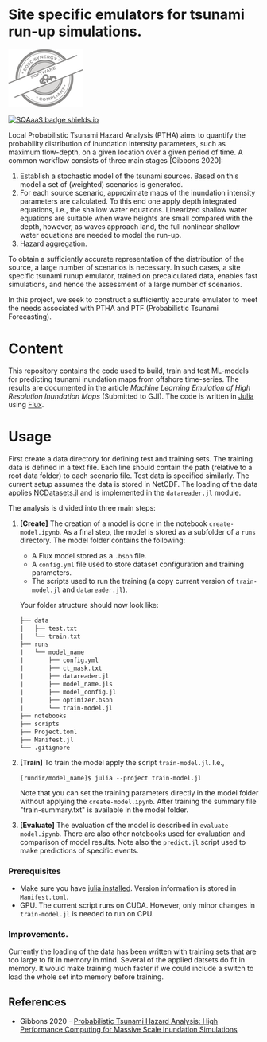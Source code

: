 # Site specific emulators for tsunami run-up simulations.

[![SQAaaS badge](https://github.com/EOSC-synergy/SQAaaS/raw/master/badges/badges_150x116/badge_software_silver.png)](https://api.eu.badgr.io/public/assertions/0TVav2TXQPCz_R7ijbeaVg "SQAaaS silver badge achieved")

[![SQAaaS badge shields.io](https://img.shields.io/badge/sqaaas%20software-silver-lightgrey)](https://api.eu.badgr.io/public/assertions/0TVav2TXQPCz_R7ijbeaVg "SQAaaS silver badge achieved")

Local Probabilistic Tsunami Hazard Analysis (PTHA) aims to quantify the probability distribution of inundation intensity parameters, such as maximum flow-depth, on a given location over a given period of time. A common workflow consists of three main stages [Gibbons 2020]: 

1. Establish a stochastic model of the tsunami sources. Based on this model a set of (weighted) scenarios is generated.
2. For each source scenario, approximate maps of the inundation intensity parameters are calculated. 
To this end one apply depth integrated equations, i.e., the shallow water equations. Linearized shallow water equations are suitable when wave heights are small compared with the depth, however, as waves approach land, the full nonlinear shallow water equations are needed to model the run-up. 
3. Hazard aggregation.

To obtain a sufficiently accurate representation of the distribution of the source, a large number of scenarios is necessary. In such cases, a site specific tsunami runup emulator, trained on precalculated data, enables fast simulations, and hence the assessment of a large number of scenarios.

In this project, we seek to construct a sufficiently accurate emulator to meet the needs associated with PTHA and PTF (Probabilistic Tsunami Forecasting).


# Content

This repository contains the code used to build, train and test ML-models for predicting tsunami inundation maps from offshore time-series. The results are documented in the article *Machine Learning Emulation of High Resolution Inundation Maps* (Submitted to GJI).
The code is written in [Julia](https://julialang.org/) using [Flux](https://fluxml.ai/Flux.jl/stable/).

# Usage
First create a data directory for defining test and training sets. The training data is defined in a text file. Each line should contain the path (relative to a root data folder) to each scenario file.
Test data is specified similarly. The current setup assumes the data is stored in NetCDF. The loading of the data applies [NCDatasets.jl](https://alexander-barth.github.io/NCDatasets.jl) and is implemented in the `datareader.jl` module.

The analysis is divided into three main steps: 
1. **[Create]** The creation of a model is done in the notebook `create-model.ipynb`. As a final step, the model is stored as a subfolder of a `runs` directory. The model folder contains the following:
    - A Flux model stored as a `.bson` file.
    - A `config.yml` file used to store dataset configuration and training parameters.
    - The scripts used to run the training (a copy current version of `train-model.jl` and `datareader.jl`).
    
    Your folder structure should now look like:
    ```
    ├── data
    |   ├── test.txt
    |   └── train.txt
    ├── runs
    |   └── model_name
    |       ├── config.yml
    |       ├── ct_mask.txt
    |       ├── datareader.jl
    |       ├── model_name.jls
    |       ├── model_config.jl
    |       ├── optimizer.bson
    |       └── train-model.jl
    ├── notebooks
    ├── scripts
    ├── Project.toml
    ├── Manifest.jl
    └── .gitignore
    ```

2. **[Train]** To train the model apply the script ``train-model.jl``. I.e.,
    ```terminal
    [rundir/model_name]$ julia --project train-model.jl 
    ```
    Note that you can set the training parameters directly in the model folder without applying the `create-model.ipynb`. After training the summary file "train-summary.txt" is available in the model folder. 

3. **[Evaluate]** The evaluation of the model is described in `evaluate-model.ipynb`. There are also other notebooks used for evaluation and comparison of model results. Note also the `predict.jl` script used to make predictions of specific events.

### Prerequisites
- Make sure you have [julia installed](https://julialang.org/downloads/platform/). Version information is stored in `Manifest.toml`. 
- GPU. The current script runs on CUDA. However, only minor changes in `train-model.jl` is needed to run on CPU.

### Improvements.
Currently the loading of the data has been written with training sets that are too large to fit in memory in mind. Several of the applied datsets do fit in memory. It would make training much faster if we could include a switch to load the whole set into memory before training.

## References

- Gibbons 2020 - [Probabilistic Tsunami Hazard Analysis: High Performance Computing for Massive Scale Inundation Simulations](https://doi.org/10.3389/feart.2020.591549)
